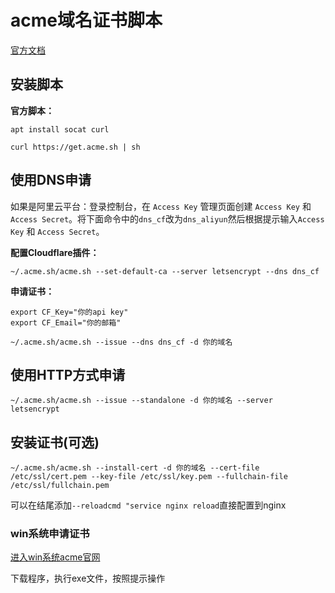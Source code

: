 # acme域名证书脚本

[官方文档](https://github.com/acmesh-official/acme.sh/wiki/%E8%AF%B4%E6%98%8E)

## 安装脚本
 **官方脚本：** 
```
apt install socat curl
```
```
curl https://get.acme.sh | sh
```



## 使用DNS申请

如果是阿里云平台：登录控制台，在 `Access Key` 管理页面创建 `Access Key` 和 `Access Secret`。将下面命令中的`dns_cf`改为`dns_aliyun`然后根据提示输入`Access Key` 和 `Access Secret`。

 **配置Cloudflare插件：** 
```
~/.acme.sh/acme.sh --set-default-ca --server letsencrypt --dns dns_cf
```

 **申请证书：**
```
export CF_Key="你的api key"
export CF_Email="你的邮箱"
```
```
~/.acme.sh/acme.sh --issue --dns dns_cf -d 你的域名
```



## 使用HTTP方式申请
```
~/.acme.sh/acme.sh --issue --standalone -d 你的域名 --server letsencrypt
```

## 安装证书(可选)
```
~/.acme.sh/acme.sh --install-cert -d 你的域名 --cert-file /etc/ssl/cert.pem --key-file /etc/ssl/key.pem --fullchain-file /etc/ssl/fullchain.pem
```
可以在结尾添加`--reloadcmd "service nginx reload`直接配置到nginx


### win系统申请证书

[进入win系统acme官网](https://www.win-acme.com/)

下载程序，执行exe文件，按照提示操作
